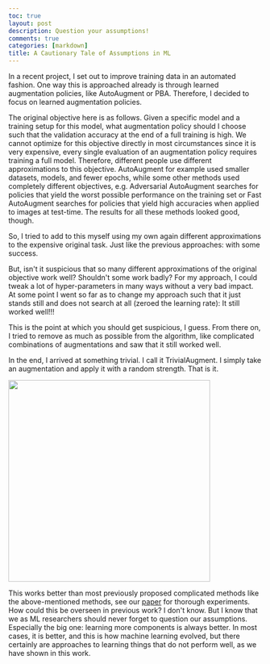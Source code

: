 ```yaml
---
toc: true
layout: post
description: Question your assumptions!
comments: true
categories: [markdown]
title: A Cautionary Tale of Assumptions in ML
---
```


In a recent project, I set out to improve training data in an automated fashion.
One way this is approached already is through learned augmentation policies, like AutoAugment or PBA. 
Therefore, I decided to focus on learned augmentation policies.

The original objective here is as follows. Given a specific model and a training setup for this model, what augmentation policy should I choose such that the validation accuracy at the end of a full training is high.
We cannot optimize for this objective directly in most circumstances since it is very expensive, every single evaluation of an augmentation policy requires training a full model.
Therefore, different people use different approximations to this objective. AutoAugment for example used smaller datasets, models, and fewer epochs, while some other methods used completely different objectives, e.g. Adversarial AutoAugment searches for policies that yield the worst possible performance on the training set or Fast AutoAugment searches for policies that yield high accuracies when applied to images at test-time.
The results for all these methods looked good, though. 

So, I tried to add to this myself using my own again different approximations to the expensive original task. Just like the previous approaches: with some success.

But, isn't it suspicious that so many different approximations of the original objective work well? Shouldn't some work badly? For my approach, I could tweak a lot of hyper-parameters in many ways without a very bad impact.
At some point I went so far as to change my approach such that it just stands still and does not search at all (zeroed the learning rate): It still worked well!!!

This is the point at which you should get suspicious, I guess. From there on, I tried to remove as much as possible from the algorithm, like complicated combinations of augmentations and saw that it still worked well.

In the end, I arrived at something trivial. I call it TrivialAugment. I simply take an augmentation and apply it with a random strength. That is it.

<img src="https://user-images.githubusercontent.com/9828297/112285487-a82f9c00-8c8a-11eb-83b7-cf3630e63c88.jpeg" width="400">

This works better than most previously proposed complicated methods like the above-mentioned methods, see our [paper](arxiv.org/abs/2103.10158) for thorough experiments.
How could this be overseen in previous work? I don't know. But I know that we as ML researchers should never forget to question our assumptions. Especially the big one: learning more components is always better. In most cases, it is better, and this is how machine learning evolved, but there certainly are approaches to learning things that do not perform well, as we have shown in this work.
